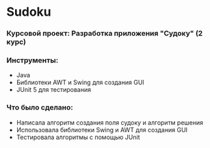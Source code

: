 # Sudoku 
### Курсовой проект: Разработка приложения "Судоку" (2 курс)
### Инструменты:
* Java
* Библиотеки AWT и Swing для создания GUI
* JUnit 5 для тестирования
### Что было сделано:
* Написала алгоритм создания поля судоку и алгоритм решения
* Использовала библиотеки Swing и AWT для создания GUI
* Тестировала алгоритмы с помощью JUnit
